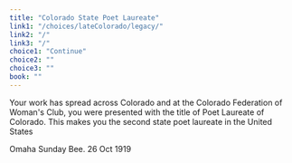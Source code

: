 ```yaml
---
title: "Colorado State Poet Laureate"
link1: "/choices/lateColorado/legacy/"
link2: "/"
link3: "/"
choice1: "Continue"
choice2: ""
choice3: ""
book: ""
---
```

<span class="bold">Your work has spread across Colorado and at the Colorado Federation of Woman's Club, you were presented with the title of Poet Laureate of Colorado. This makes you the second state poet laureate in the United States</span>

<span class="italic">Omaha Sunday Bee.</span> 26 Oct 1919